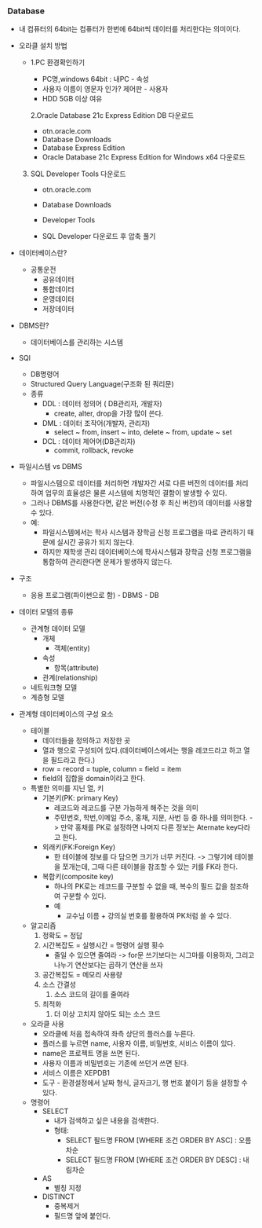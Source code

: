 ### Database

+ 내 컴퓨터의 64bit는 컴퓨터가 한번에 64bit씩 데이터를 처리한다는 의미이다. 

+ 오라클 설치 방법

   + 1.PC 환경확인하기

     + PC명,windows 64bit : 내PC - 속성
     + 사용자 이름이 영문자 인가? 제어판 - 사용자
     + HDD 5GB 이상 여유

     2.Oracle Database 21c Express Edition DB 다운로드

     + otn.oracle.com 
     + Database Downloads 
     + Database Express Edition 
     + Oracle Database 21c Express Edition for Windows x64 다운로드

  3. SQL Developer Tools 다운로드

     - otn.oracle.com 

     - Database Downloads

     - Developer Tools 

     - SQL Developer 다운로드 후 압축  풀기

+ 데이터베이스란?

  + 공통운전
    + 공유데이터
    + 통합데이터
    + 운영데이터
    + 저장데이터

+ DBMS란?

  + 데이터베이스를 관리하는 시스템

+ SQl

  + DB명령어
  + Structured Query Language(구조화 된 쿼리문)
  + 종류
    + DDL : 데이터 정의어 ( DB관리자, 개발자)
      + create, alter, drop을 가장 많이 쓴다.
    + DML : 데이터 조작어(개발자, 관리자)
      + select ~ from, insert ~ into, delete ~ from, update ~ set
    + DCL : 데이터 제어어(DB관리자)
      + commit, rollback, revoke

+ 파일시스템  vs DBMS

  + 파일시스템으로 데이터를 처리하면 개발자간 서로 다른 버전의 데이터를 처리하여 업무의 효율성은 물론 시스템에 치명적인 결함이 발생할 수 있다.
  + 그러나 DBMS를 사용한다면, 같은 버전(수정 후 최신 버전)의 데이터를 사용할 수 있다.
  + 예:
    + 파일시스템에서는 학사 시스템과 장학금 신청 프로그램을 따로 관리하기 때문에 실시간 공유가 되지 않는다.
    + 하지만 재학생 관리 데이터베이스에 학사시스템과 장학금 신청 프로그램을 통합하여 관리한다면 문제가 발생하지 않는다.

+ 구조

  + 응용 프로그램(파이썬으로 함) - DBMS - DB

+ 데이터 모델의 종류

  + 관계형 데이터 모델
    + 개체
      + 객체(entity)
    + 속성
      + 항목(attribute)
    + 관계(relationship)
  + 네트워크형 모델
  + 계층형 모델

+ 관계형 데이터베이스의 구성 요소

  + 테이블
    + 데이터들을 정의하고 저장한 곳
    + 열과 행으로 구성되어 있다.(데이터베이스에서는 행을 레코드라고 하고 열을 필드라고 한다.)
    + row = record = tuple, column = field = item
    + field의 집합을 domain이라고 한다.
  + 특별한 의미를 지닌 열, 키
    + 기본키(PK: primary Key)
      + 레코드와 레코드를 구분 가능하게 해주는 것을 의미 
      + 주민번호, 학번,이메일 주소, 홍채, 지문, 사번 등 중 하나를 의미한다. -> 만약 홍채를 PK로 설정하면 나머지 다른 정보는 Aternate key다라고 한다.  
    + 외래키(FK:Foreign Key)
      + 한 테이블에 정보를 다 담으면 크기가 너무 커진다. -> 그렇기에 테이블을 쪼개는데, 그때 다른 테이블을 참조할 수 있는 키를 FK라 한다.
    + 복합키(composite key)
      + 하나의 PK로는 레코드를 구분할 수 없을 때, 복수의 필드 값을 참조하여 구분할 수 있다.
      + 예
        + 교수님 이름 + 강의실 번호를 활용하여 PK처럼 쓸 수 있다.
  + 알고리즘
    1. 정확도 = 정답
    2. 시간복잡도 = 실행시간 = 명령어 실행 횟수
       + 줄일 수 있으면 줄여라 -> for문 쓰기보다는 시그마를 이용하자, 그리고 나누기 연산보다는 곱하기 연산을 쓰자
    3. 공간복잡도 = 메모리 사용량
    4. 소스 간결성
       1. 소스 코드의 길이를 줄여라
    5. 최적화
       1. 더 이상 고치지 않아도 되는 소스 코드
  + 오라클 사용
    + 오라클에 처음 접속하여 좌측 상단의 플러스를 누른다.
    + 플러스를 누르면 name, 사용자 이름, 비밀번호, 서비스 이름이 있다.
    + name은 프로젝트 명을 쓰면 된다.
    + 사용자 이름과 비밀번호는 기존에 쓰던거 쓰면 된다.
    + 서비스 이름은 XEPDB1
    + 도구 - 환경설정에서 날짜 형식, 글자크기, 행 번호 붙이기 등을 설정할 수 있다.
  + 명령어
    + SELECT 
      + 내가 검색하고 싶은 내용을 검색한다.
      + 형태: 
        + SELECT 필드명 FROM [WHERE 조건 ORDER BY ASC] : 오름차순
        + SELECT 필드명 FROM [WHERE 조건 ORDER BY  DESC] : 내림차순
    + AS 
      + 별칭 지정
    + DISTINCT
      + 중복제거
      + 필드명 앞에 붙인다.